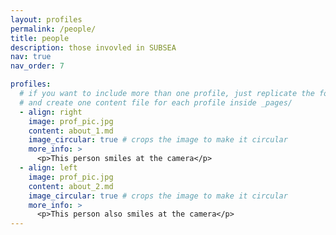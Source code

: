 ```yaml
---
layout: profiles
permalink: /people/
title: people
description: those invovled in SUBSEA
nav: true
nav_order: 7

profiles:
  # if you want to include more than one profile, just replicate the following block
  # and create one content file for each profile inside _pages/
  - align: right
    image: prof_pic.jpg
    content: about_1.md
    image_circular: true # crops the image to make it circular
    more_info: >
      <p>This person smiles at the camera</p>
  - align: left
    image: prof_pic.jpg
    content: about_2.md
    image_circular: true # crops the image to make it circular
    more_info: >
      <p>This person also smiles at the camera</p>
---
```

